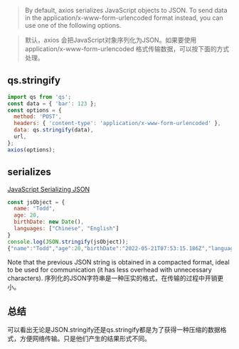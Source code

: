 > By default, axios serializes JavaScript objects to JSON. To send data in the application/x-www-form-urlencoded format instead, you can use one of the following options.

> 默认，axios 会把JavaScript对象序列化为JSON。如果要使用 application/x-www-form-urlencoded 格式传输数据，可以按下面的方式处理。

## qs.stringify
```js
import qs from 'qs';
const data = { 'bar': 123 };
const options = {
  method: 'POST',
  headers: { 'content-type': 'application/x-www-form-urlencoded' },
  data: qs.stringify(data),
  url,
};
axios(options);
```

## serializes
[JavaScript Serializing JSON](https://techtutorialsx.com/2020/09/06/javascript-serializing-json/)

```js
const jsObject = {
  name: "Todd",
  age: 20,
  birthDate: new Date(),
  languages: ["Chinese", "English"]
}
console.log(JSON.stringify(jsObject));
{"name":"Todd","age":20,"birthDate":"2022-05-21T07:53:15.186Z","languages":["Chinese","English"]}
```
Note that the previous JSON string is obtained in a compacted format, ideal to be used for communication (it has less overhead with unnecessary characters).
序列化的JSON字符串是一种压实的格式，在传输的过程中开销更小。

## 总结
可以看出无论是JSON.stringify还是qs.stringify都是为了获得一种压缩的数据格式，方便网络传输。只是他们产生的结果形式不同。